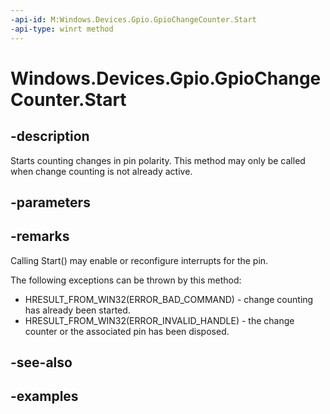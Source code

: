 ```yaml
---
-api-id: M:Windows.Devices.Gpio.GpioChangeCounter.Start
-api-type: winrt method
---
```


<!-- Method syntax.
public void GpioChangeCounter.Start()
-->

# Windows.Devices.Gpio.GpioChangeCounter.Start

## -description
Starts counting changes in pin polarity. This method may only be called when change counting is not already active.

## -parameters

## -remarks
Calling Start() may enable or reconfigure interrupts for the pin.

The following exceptions can be thrown by this method:

* HRESULT_FROM_WIN32(ERROR_BAD_COMMAND) - change counting has already been started.
* HRESULT_FROM_WIN32(ERROR_INVALID_HANDLE) - the change counter or the associated pin has been disposed.

## -see-also

## -examples

